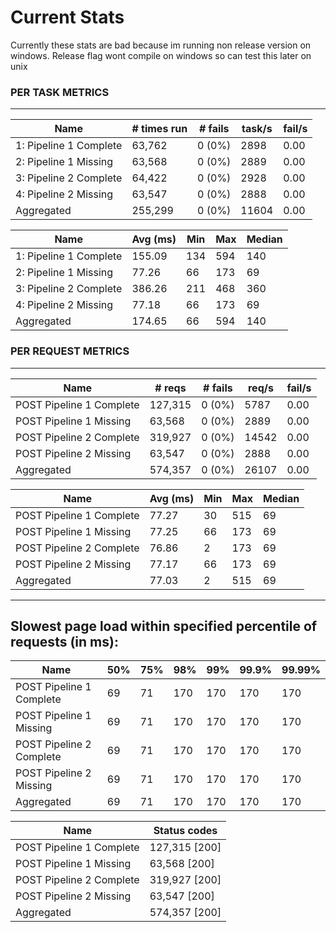 # Current Stats #

Currently these stats are bad because im running non release version on windows. Release flag wont compile on windows so can test this later on unix

### PER TASK METRICS ###

  ---
Name     |   # times run |        # fails |   task/s |  fail/s
----------|--------------|-----------------|---------|----------------------------
   1: Pipeline 1 Complete |        63,762 |         0 (0%) |     2898 |    0.00
   2: Pipeline 1 Missing  |        63,568 |         0 (0%) |     2889 |    0.00
   3: Pipeline 2 Complete |        64,422 |         0 (0%) |     2928 |    0.00
   4: Pipeline 2 Missing  |        63,547 |         0 (0%) |     2888 |    0.00
 Aggregated               |       255,299 |         0 (0%) |    11604 |    0.00

 |Name                     |    Avg (ms) |        Min |         Max |     Median|
  |-------------------------|-------------|------------|-------------|-----------|
 |  1: Pipeline 1 Complete |      155.09 |        134 |         594 |        140|
  | 2: Pipeline 1 Missing  |       77.26 |         66 |         173 |         69|
 |  3: Pipeline 2 Complete |      386.26 |        211 |         468 |        360|
  | 4: Pipeline 2 Missing  |       77.18 |         66 |         173 |         69|
 |Aggregated               |      174.65 |         66 |         594 |        140|


 ### PER REQUEST METRICS ###

---

 Name                     |        # reqs |        # fails |    req/s |  fail/s
  |-------------------------|-------------|------------|-------------|-----------|
 POST Pipeline 1 Complete |       127,315 |         0 (0%) |     5787 |    0.00
 POST Pipeline 1 Missing  |        63,568 |         0 (0%) |     2889 |    0.00
 POST Pipeline 2 Complete |       319,927 |         0 (0%) |    14542 |    0.00
 POST Pipeline 2 Missing  |        63,547 |         0 (0%) |     2888 |    0.00
 Aggregated               |       574,357 |         0 (0%) |    26107 |    0.00


 Name                     |    Avg (ms) |        Min |        Max |      Median
 -------------------------|-------------|------------|-----------|----------------
 POST Pipeline 1 Complete |       77.27 |         30 |         515 |         69
 POST Pipeline 1 Missing  |       77.25 |         66 |         173 |         69
 POST Pipeline 2 Complete |       76.86 |          2 |         173 |         69
 POST Pipeline 2 Missing  |       77.17 |         66 |         173 |         69
 Aggregated               |       77.03 |          2 |         515 |         69

 ---

 Slowest page load within specified percentile of requests (in ms):
 ------------------------------------------------------------------------------
 Name                     |    50% |    75% |    98% |    99% |  99.9% | 99.99%
 -------------------------|--------|--------|--------|--------|--------|-------
 POST Pipeline 1 Complete |     69 |     71 |    170 |    170 |    170 |    170
 POST Pipeline 1 Missing  |     69 |     71 |    170 |    170 |    170 |    170
 POST Pipeline 2 Complete |     69 |     71 |    170 |    170 |    170 |    170
 POST Pipeline 2 Missing  |     69 |     71 |    170 |    170 |    170 |    170
 Aggregated               |     69 |     71 |    170 |    170 |    170 |    170

 Name                     |                                        Status codes
 -------------------------|----------------------------------------------------
 POST Pipeline 1 Complete |                                       127,315 [200]
 POST Pipeline 1 Missing  |                                        63,568 [200]
 POST Pipeline 2 Complete |                                       319,927 [200]
 POST Pipeline 2 Missing  |                                        63,547 [200]
 Aggregated               |                                       574,357 [200]